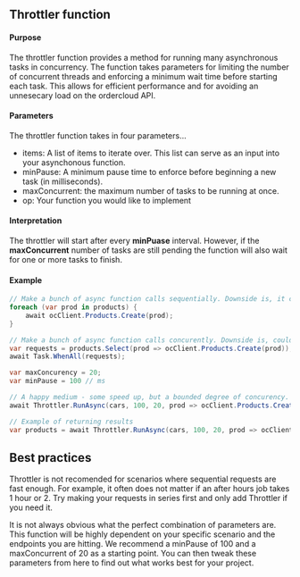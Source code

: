 ## Throttler function

#### Purpose 
The throttler function provides a method for running many asynchronous tasks in concurrency. The function takes parameters for limiting the number of concurrent threads and enforcing a minimum wait time before starting each task. This allows for efficient performance and for avoiding an unnesecary load on the ordercloud API.

#### Parameters
The throttler function takes in four parameters...
- items: A list of items to iterate over. This list can serve as an input into your asynchonous function.
- minPause: A minimum pause time to enforce before beginning a new task (in milliseconds).
- maxConcurrent: the maximum number of tasks to be running at once.
- op: Your function you would like to implement

#### Interpretation
The throttler will start after every **minPuase** interval. However, if the **maxConcurrent** number of tasks are still pending the function will also wait for one or more tasks to finish. 

#### Example 
```c#
// Make a bunch of async function calls sequentially. Downside is, it could be slow.
foreach (var prod in products) {
    await ocClient.Products.Create(prod);
}

// Make a bunch of async function calls concurently. Downside is, could strain resources. 
var requests = products.Select(prod => ocClient.Products.Create(prod));
await Task.WhenAll(requests);

var maxConcurency = 20;
var minPause = 100 // ms

// A happy medium - some speed up, but a bounded degree of concurency. 
await Throttler.RunAsync(cars, 100, 20, prod => ocClient.Products.Create(prod));

// Example of returning results 
var products = await Throttler.RunAsync(cars, 100, 20, prod => ocClient.Products.Get(prod.ID));

```

## Best practices
Throttler is not recomended for scenarios where sequential requests are fast enough. For example, it often does not matter if an after hours job takes 1 hour or 2. Try making your requests in series first and only add Throttler if you need it.

It is not always obvious what the perfect combination of parameters are. This function will be highly dependent on your specific scenario and the endpoints you are hitting. We recommend a minPause of 100 and a maxConcurrent of 20 as a starting point. You can then tweak these parameters from here to find out what works best for your project.
